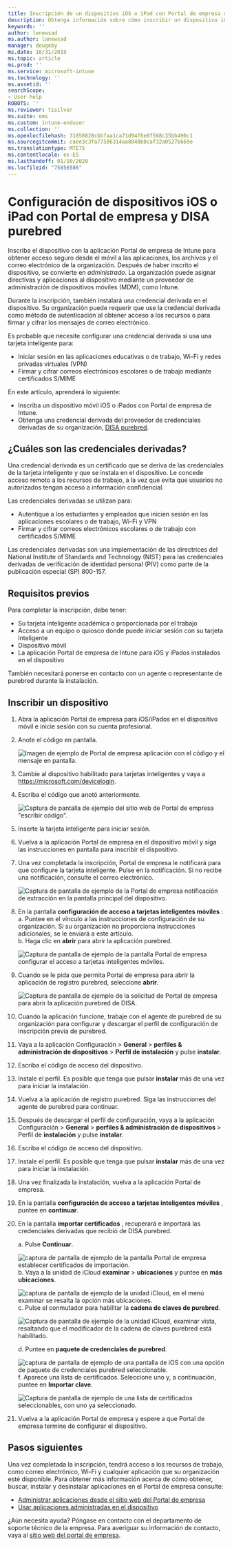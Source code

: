 ```yaml
---
title: Inscripción de un dispositivo iOS o iPad con Portal de empresa de Intune y DISA purebred
description: Obtenga información sobre cómo inscribir un dispositivo iOS o iPad y configurar la autenticación de credenciales derivadas con DISA purebred.
keywords: ''
author: lenewsad
ms.author: lanewsad
manager: dougeby
ms.date: 10/31/2019
ms.topic: article
ms.prod: ''
ms.service: microsoft-intune
ms.technology: ''
ms.assetid: ''
searchScope:
- User help
ROBOTS: ''
ms.reviewer: tisilver
ms.suite: ems
ms.custom: intune-enduser
ms.collection: ''
ms.openlocfilehash: 31858828cbbfaa1ca71d94f6e0f568c35bb490c1
ms.sourcegitcommit: caee3c3fa77586314aa8040b0caf32a0527b669e
ms.translationtype: MTE75
ms.contentlocale: es-ES
ms.lasthandoff: 01/10/2020
ms.locfileid: "75856586"
---
```

# <a name="set-up-ios-or-ipados-device-with-company-portal-and-disa-purebred"></a>Configuración de dispositivos iOS o iPad con Portal de empresa y DISA purebred  

Inscriba el dispositivo con la aplicación Portal de empresa de Intune para obtener acceso seguro desde el móvil a las aplicaciones, los archivos y el correo electrónico de la organización. Después de haber inscrito el dispositivo, se convierte en *administrado*. La organización puede asignar directivas y aplicaciones al dispositivo mediante un proveedor de administración de dispositivos móviles (MDM), como Intune.  

Durante la inscripción, también instalará una credencial derivada en el dispositivo. Su organización puede requerir que use la credencial derivada como método de autenticación al obtener acceso a los recursos o para firmar y cifrar los mensajes de correo electrónico. 

Es probable que necesite configurar una credencial derivada si usa una tarjeta inteligente para:

* Iniciar sesión en las aplicaciones educativas o de trabajo, Wi-Fi y redes privadas virtuales (VPN)
* Firmar y cifrar correos electrónicos escolares o de trabajo mediante certificados S/MIME  

En este artículo, aprenderá lo siguiente:  

   * Inscriba un dispositivo móvil iOS o iPados con Portal de empresa de Intune.  
   * Obtenga una credencial derivada del proveedor de credenciales derivadas de su organización, [DISA purebred](https://cyber.mil/pki-pke/purebred/).  

## <a name="what-are-derived-credentials"></a>¿Cuáles son las credenciales derivadas?  
Una credencial derivada es un certificado que se deriva de las credenciales de la tarjeta inteligente y que se instala en el dispositivo. Le concede acceso remoto a los recursos de trabajo, a la vez que evita que usuarios no autorizados tengan acceso a información confidencial.  

Las credenciales derivadas se utilizan para: 
* Autentique a los estudiantes y empleados que inicien sesión en las aplicaciones escolares o de trabajo, Wi-Fi y VPN
* Firmar y cifrar correos electrónicos escolares o de trabajo con certificados S/MIME

Las credenciales derivadas son una implementación de las directrices del National Institute of Standards and Technology (NIST) para las credenciales derivadas de verificación de identidad personal (PIV) como parte de la publicación especial (SP) 800-157.  

## <a name="prerequisites"></a>Requisitos previos

 Para completar la inscripción, debe tener:

* Su tarjeta inteligente académica o proporcionada por el trabajo
* Acceso a un equipo o quiosco donde puede iniciar sesión con su tarjeta inteligente
* Dispositivo móvil
* La aplicación Portal de empresa de Intune para iOS y iPados instalados en el dispositivo   

También necesitará ponerse en contacto con un agente o representante de purebred durante la instalación.      

## <a name="enroll-device"></a>Inscribir un dispositivo  
1. Abra la aplicación Portal de empresa para iOS/iPados en el dispositivo móvil e inicie sesión con su cuenta profesional.  

2. Anote el código en pantalla.  

    ![Imagen de ejemplo de Portal de empresa aplicación con el código y el mensaje en pantalla.](./media/copy-code-intercede.png)  
3. Cambie al dispositivo habilitado para tarjetas inteligentes y vaya a https://microsoft.com/devicelogin. 
4. Escriba el código que anotó anteriormente.  

    ![Captura de pantalla de ejemplo del sitio web de Portal de empresa "escribir código".](./media/enter-code-intercede.png)   

5. Inserte la tarjeta inteligente para iniciar sesión.  
6. Vuelva a la aplicación Portal de empresa en el dispositivo móvil y siga las instrucciones en pantalla para inscribir el dispositivo.  
7. Una vez completada la inscripción, Portal de empresa le notificará para que configure la tarjeta inteligente. Pulse en la notificación. Si no recibe una notificación, consulte el correo electrónico.   

    ![Captura de pantalla de ejemplo de la Portal de empresa notificación de extracción en la pantalla principal del dispositivo.](./media/action-required-in-app-intercede.png)  
8. En la pantalla **configuración de acceso a tarjetas inteligentes móviles** :  
    a. Puntee en el vínculo a las instrucciones de configuración de su organización. Si su organización no proporciona instrucciones adicionales, se le enviará a este artículo.  
    b. Haga clic en **abrir** para abrir la aplicación purebred.  

    ![Captura de pantalla de ejemplo de la pantalla Portal de empresa configurar el acceso a tarjetas inteligentes móviles.](./media/smart-card-open-disa-purebred.png)  
9. Cuando se le pida que permita Portal de empresa para abrir la aplicación de registro purebred, seleccione **abrir**.   

    ![Captura de pantalla de ejemplo de la solicitud de Portal de empresa para abrir la aplicación purebred de DISA.](./media/open-app-prompt-disa-purbred.png)  
10. Cuando la aplicación funcione, trabaje con el agente de purebred de su organización para configurar y descargar el perfil de configuración de inscripción previa de purebred.   
11. Vaya a la aplicación Configuración > **General** > **perfiles & administración de dispositivos** > **Perfil de instalación** y pulse **instalar**.  
12. Escriba el código de acceso del dispositivo.  
13. Instale el perfil. Es posible que tenga que pulsar **instalar** más de una vez para iniciar la instalación. 
14. Vuelva a la aplicación de registro purebred. Siga las instrucciones del agente de purebred para continuar.  
 
15. Después de descargar el perfil de configuración, vaya a la aplicación Configuración > **General** > **perfiles & administración de dispositivos** > Perfil de **instalación** y pulse **instalar**.   
16.  Escriba el código de acceso del dispositivo.
17. Instale el perfil. Es posible que tenga que pulsar **instalar** más de una vez para iniciar la instalación. 
18. Una vez finalizada la instalación, vuelva a la aplicación Portal de empresa.  
19.  En la pantalla **configuración de acceso a tarjetas inteligentes móviles** , puntee en **continuar**.  

20. En la pantalla **importar certificados** , recuperará e importará las credenciales derivadas que recibió de DISA purebred.  

    a. Pulse **Continuar**.   

    ![captura de pantalla de ejemplo de la pantalla Portal de empresa establecer certificados de importación.](./media/import-certificate-disa-purebred.png)  
    b. Vaya a la unidad de iCloud **examinar** > **ubicaciones** y puntee en **más ubicaciones**.  

    ![captura de pantalla de ejemplo de la unidad iCloud, en el menú examinar se resalta la opción más ubicaciones.](./media/icloud-drive-more-locations.png)  
    c. Pulse el conmutador para habilitar la **cadena de claves de purebred**.  

    ![Captura de pantalla de ejemplo de la unidad iCloud, examinar vista, resaltando que el modificador de la cadena de claves purebred está habilitado.](./media/icloud-drive-enable-purebred-keychain.png)   

    d. Puntee en **paquete de credenciales de purebred**.  

    ![captura de pantalla de ejemplo de una pantalla de iOS con una opción de paquete de credenciales purebred seleccionable.](./media/purebred-credential-package.png)  
    f. Aparece una lista de certificados. Seleccione uno y, a continuación, puntee en **Importar clave**.  

    ![Captura de pantalla de ejemplo de una lista de certificados seleccionables, con uno ya seleccionado.](./media/import-purebred-keychain.png) 
21. Vuelva a la aplicación Portal de empresa y espere a que Portal de empresa termine de configurar el dispositivo.   

## <a name="next-steps"></a>Pasos siguientes  
Una vez completada la inscripción, tendrá acceso a los recursos de trabajo, como correo electrónico, Wi-Fi y cualquier aplicación que su organización esté disponible. Para obtener más información acerca de cómo obtener, buscar, instalar y desinstalar aplicaciones en el Portal de empresa consulte:

* [Administrar aplicaciones desde el sitio web del Portal de empresa](manage-apps-cpweb.md)  
* [Usar aplicaciones administradas en el dispositivo](use-managed-apps-on-your-device-ios.md)  

¿Aún necesita ayuda? Póngase en contacto con el departamento de soporte técnico de la empresa. Para averiguar su información de contacto, vaya al [sitio web del portal de empresa](https://go.microsoft.com/fwlink/?linkid=2010980).
